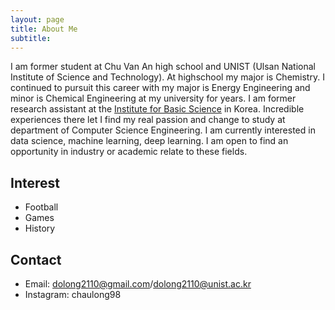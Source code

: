 ```yaml
---
layout: page
title: About Me
subtitle:
---
```


I am former student at Chu Van An high school and UNIST (Ulsan National Institute of Science and Technology).
At highschool my major is Chemistry. I continued to pursuit this career with my major is Energy Engineering and minor is Chemical Engineering at my university for years.
I am former research assistant at the [Institute for Basic Science](https://www.ibs.re.kr/eng.do) in Korea.
Incredible experiences there let I find my real passion and change to study at department of Computer Science Engineering.
I am currently interested in data science, machine learning, deep learning.
I am open to find an opportunity in industry or academic relate to these fields.

## Interest
- Football
- Games
- History

## Contact
- Email: dolong2110@gmail.com/dolong2110@unist.ac.kr
- Instagram: chaulong98
